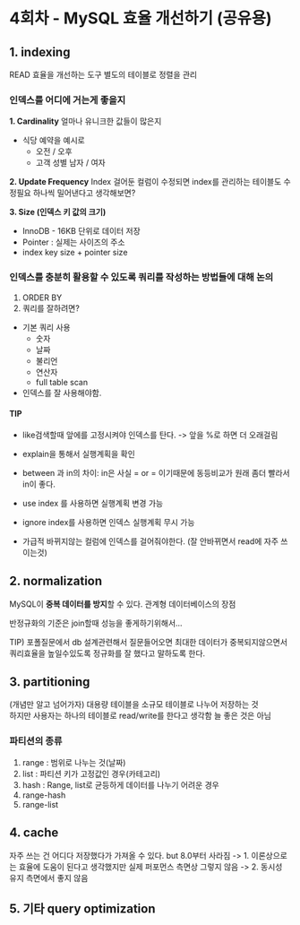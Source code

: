 ﻿
# 4회차 - MySQL 효율 개선하기 (공유용)

## 1.  indexing

READ 효율을 개선하는 도구
별도의 테이블로 정렬을 관리

### 인덱스를 어디에 거는게 좋을지
**1.  Cardinality**
얼마나 유니크한 값들이 많은지
 - 식당 예약을 예시로
    - 오전 / 오후
    - 고객 성별 남자 / 여자

**2. Update Frequency**
Index 걸어둔 컬럼이 수정되면 index를 관리하는 테이블도 수정필요
하나씩 밀어낸다고 생각해보면?

**3. Size (인덱스 키 값의 크기)**
-   InnoDB - 16KB 단위로 데이터 저장
-   Pointer : 실제는 사이즈의 주소    
-   index key size + pointer size
 
###  인덱스를 충분히 활용할 수 있도록 쿼리를 작성하는 방법들에 대해 논의
1. ORDER BY
2. 쿼리를 잘하려면?
- 기본 쿼리 사용
	- 숫자
	-  날짜
	- 불리언
	- 연산자
	- full table scan
- 인덱스를 잘 사용해야함.


#### TIP
- like검색할때 앞에를 고정시켜야 인덱스를 탄다. -> 앞을 %로 하면 더 오래걸림
- explain을 통해서 실행계획을 확인
- between 과 in의 차이: 
in은 사실 = or = 이기때문에
동등비교가 원래 좀더 빨라서 in이 좋다.

- use index 를 사용하면 실행계획 변경 가능
- ignore index를 사용하면 인덱스 실행계획 무시 가능

- 가급적 바뀌지않는 컬럼에 인덱스를 걸어줘야한다.
(잘 안바뀌면서 read에 자주 쓰이는것)

## 2.  normalization
MySQL이 **중복 데이터를 방지**할 수 있다.
관계형 데이터베이스의 장점

반정규화의 기준은 join할때 성능을 좋게하기위해서...

TIP) 포폴질문에서 db 설계관련해서 질문들어오면
최대한 데이터가 중복되지않으면서 쿼리효율을 높일수있도록 정규화를 잘 했다고 말하도록 한다.

## 3.  partitioning
(개념만 알고 넘어가자)
대용량 테이블을 소규모 테이블로 나누어 저장하는 것   
하지만 사용자는 하나의 테이블로 read/write를 한다고 생각함
늘 좋은 것은 아님
###  파티션의 종류
1. range : 범위로 나누는 것(날짜)
2.  list : 파티션 키가 고정값인 경우(카테고리)
3.  hash : Range, list로 균등하게 데이터를 나누기 어려운 경우
4.  range-hash
5.  range-list

## 4.  cache
자주 쓰는 건 어디다 저장했다가 가져올 수 있다. 
but 8.0부터 사라짐
        -> 1.  이론상으로는 효율에 도움이 된다고 생각했지만 실제 퍼포먼스 측면상 그렇지 않음
        -> 2.  동시성 유지 측면에서 좋지 않음

## 5.  기타 query optimization
